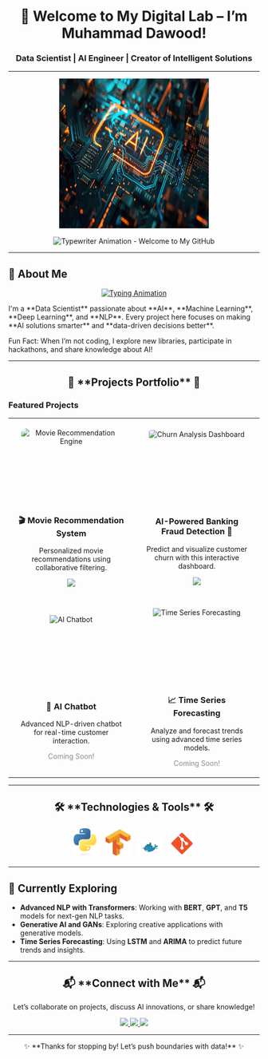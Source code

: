 <div align="center">
  <h1>👋 Welcome to My Digital Lab – I’m Muhammad Dawood!</h1>
  <h3>Data Scientist | AI Engineer | Creator of Intelligent Solutions</h3>
  <hr>
  <img src="360_F_751616029_sQM19hyqNdkbOvdvJiQKDFpyQYzlHmpg.jpg" alt="AI" width="300" height="300">


  <p align="center">
    <img src="https://your-cool-animation.com/welcome-typing.gif" width="700px" alt="Typewriter Animation - Welcome to My GitHub">
  </p>
</div>

<hr>

## 🌌 **About Me**
<p align="center">
  <a href="https://readme-typing-svg.demolab.com/?font=Fira+Code&pause=1000&multiline=true&width=800&height=100&lines=Data+Scientist+%7C+AI+Engineer;Machine+Learning+%7C+Deep+Learning;NLP+%7C+Computer+Vision;Innovation+in+AI+and+Data">
    <img src="https://readme-typing-svg.demolab.com/?font=Fira+Code&pause=1000&multiline=true&width=800&height=100&lines=Data+Scientist+%7C+AI+Engineer;Machine+Learning+%7C+Deep+Learning;NLP+%7C+Computer+Vision;Innovation+in+AI+and+Data" alt="Typing Animation">
  </a>
</p>

<p>I'm a **Data Scientist** passionate about **AI**, **Machine Learning**, **Deep Learning**, and **NLP**. Every project here focuses on making **AI solutions smarter** and **data-driven decisions better**.</p>

<p>Fun Fact: When I’m not coding, I explore new libraries, participate in hackathons, and share knowledge about AI!</p>

<hr>

<div align="center">
  <h2> 🚀 **Projects Portfolio** 🚀 </h2>
</div>

### **Featured Projects**

<table align="center" style="width:100%; table-layout:fixed;">
  <tr>
    <td align="center" width="300" style="padding: 20px;">
      <div style="position: relative; overflow: hidden; width: 200px; height: 150px; border-radius: 10px;">
        <img src="https://your-image-link.com/movie-recommendation.gif" width="200px" style="transition: transform 0.3s ease-in-out; cursor: pointer;" alt="Movie Recommendation Engine" onmouseover="this.style.transform='scale(1.05)'" onmouseout="this.style.transform='scale(1)'">
      </div>
      <h3>🎬 Movie Recommendation System</h3>
      <p>Personalized movie recommendations using collaborative filtering.</p>
      <a href="https://movie-recommendation-system-dawood-moria.streamlit.app/" target="_blank">
        <img src="https://img.shields.io/badge/-Explore%20Project-%2331A8FF?style=for-the-badge">
      </a>
    </td>
    <td align="center" width="300" style="padding: 20px;">
      <div style="position: relative; overflow: hidden; width: 200px; height: 150px; border-radius: 10px;">
        <img src="https://your-image-link.com/churn-analysis-dashboard.gif" width="200px" style="transition: transform 0.3s ease-in-out; cursor: pointer;" alt="Churn Analysis Dashboard" onmouseover="this.style.transform='scale(1.05)'" onmouseout="this.style.transform='scale(1)'">
      </div>
      <h3>AI-Powered Banking Fraud Detection 🚀</h3>
      <p>Predict and visualize customer churn with this interactive dashboard.</p>
      <a href="https://ai-fraud-detector-for-banking-system-by-dawood-moria.streamlit.app/" target="_blank">
        <img src="https://img.shields.io/badge/-Explore%20Project-%2331A8FF?style=for-the-badge">
      </a>
    </td>
  </tr>
  <tr>
    <td align="center" width="300" style="padding: 20px;">
      <div style="position: relative; overflow: hidden; width: 200px; height: 150px; border-radius: 10px;">
        <img src="https://your-image-link.com/ai-chatbot.gif" width="200px" style="transition: transform 0.3s ease-in-out; cursor: pointer;" alt="AI Chatbot" onmouseover="this.style.transform='scale(1.05)'" onmouseout="this.style.transform='scale(1)'">
      </div>
      <h3>🤖 AI Chatbot</h3>
      <p>Advanced NLP-driven chatbot for real-time customer interaction.</p>
      <span style="opacity: 0.5;">Coming Soon!</span>
    </td>
    <td align="center" width="300" style="padding: 20px;">
      <div style="position: relative; overflow: hidden; width: 200px; height: 150px; border-radius: 10px;">
        <img src="https://your-image-link.com/time-series.gif" width="200px" style="transition: transform 0.3s ease-in-out; cursor: pointer;" alt="Time Series Forecasting" onmouseover="this.style.transform='scale(1.05)'" onmouseout="this.style.transform='scale(1)'">
      </div>
      <h3>📈 Time Series Forecasting</h3>
      <p>Analyze and forecast trends using advanced time series models.</p>
      <span style="opacity: 0.5;">Coming Soon!</span>
    </td>
  </tr>
</table>

<hr>

<div align="center">
  <h2> 🛠️ **Technologies & Tools** 🛠️ </h2>
</div>

<p align="center">
    <img src="./assets/python.png" alt="Python" width="50px" title="Python" style="margin: 5px; transition: transform 0.3s ease;" onmouseover="this.style.transform='scale(1.2)'" onmouseout="this.style.transform='scale(1)'"/>
    <img src="./assets/tensorflow.png" alt="TensorFlow" width="50px" title="TensorFlow" style="margin: 5px; transition: transform 0.3s ease;" onmouseover="this.style.transform='scale(1.2)'" onmouseout="this.style.transform='scale(1)'"/>
    <img src="./assets/docker.png" alt="Docker" width="50px" title="Docker" style="margin: 5px; transition: transform 0.3s ease;" onmouseover="this.style.transform='scale(1.2)'" onmouseout="this.style.transform='scale(1)'"/>
    <img src="./assets/git.png" alt="Git" width="50px" title="Git" style="margin: 5px; transition: transform 0.3s ease;" onmouseover="this.style.transform='scale(1.2)'" onmouseout="this.style.transform='scale(1)'"/>
</p>

<hr>

## 🌱 **Currently Exploring**

- **Advanced NLP with Transformers**: Working with **BERT**, **GPT**, and **T5** models for next-gen NLP tasks.
- **Generative AI and GANs**: Exploring creative applications with generative models.
- **Time Series Forecasting**: Using **LSTM** and **ARIMA** to predict future trends and insights.

<hr>

<div align="center">
  <h2>📬 **Connect with Me** 📬</h2>
  <p>Let’s collaborate on projects, discuss AI innovations, or share knowledge!</p>

  <a href="https://www.linkedin.com/in/muhammaddawood361510306/" target="_blank">
    <img src="https://img.shields.io/badge/-LinkedIn-%230077B5?style=for-the-badge&logo=linkedin&logoColor=white">
  </a>
  <a href="https://github.com/muhammadmoria" target="_blank">
    <img src="https://img.shields.io/badge/-GitHub-%23181717?style=for-the-badge&logo=github&logoColor=white">
  </a>
  <a href="https://muhammadmoria.github.io/portfolio-new/" target="_blank">
    <img src="https://img.shields.io/badge/-Portfolio-%2312100E?style=for-the-badge&logo=portfolio&logoColor=white">
  </a>
</div>

<hr>

<div align="center">
  <p>✨ **Thanks for stopping by! Let’s push boundaries with data!** ✨</p>
</div>
